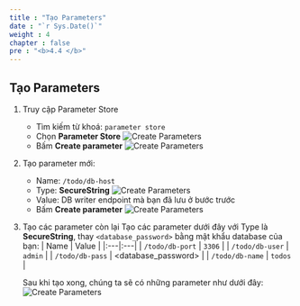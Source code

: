 ```yaml
---
title : "Tạo Parameters"
date : "`r Sys.Date()`"
weight : 4
chapter : false
pre : "<b>4.4 </b>"
---
```

## Tạo Parameters
1. Truy cập Parameter Store
    - Tìm kiếm từ khoá: `parameter store`
    - Chọn **Parameter Store**
    ![Create Parameters](../../../images/4-database-deployment/rds_parameter_store_1.png)
    - Bấm **Create parameter**
    ![Create Parameters](../../../images/4-database-deployment/rds_parameter_store_2.png)
2. Tạo parameter mới:
    - Name: `/todo/db-host`
    - Type: **SecureString**
    ![Create Parameters](../../../images/4-database-deployment/rds_parameter_store_3.png)
    - Value: DB writer endpoint mà bạn đã lưu ở bước trước
    - Bấm **Create parameter**
    ![Create Parameters](../../../images/4-database-deployment/rds_parameter_store_4.png)

3. Tạo các parameter còn lại
    Tạo các parameter dưới đây với Type là **SecureString**, thay `<database_password>` bằng mật khẩu database của bạn:
    | Name  |  Value |
    |:---|:---|
    | `/todo/db-port`  | `3306`  |
    | `/todo/db-user`  | `admin`  |
    | `/todo/db-pass`  | <database_password>  |
    | `/todo/db-name`  | `todos`  |

    Sau khi tạo xong, chúng ta sẽ có những parameter như dưới đây:
    ![Create Parameters](../../../images/4-database-deployment/rds_parameter_store_5.png)
